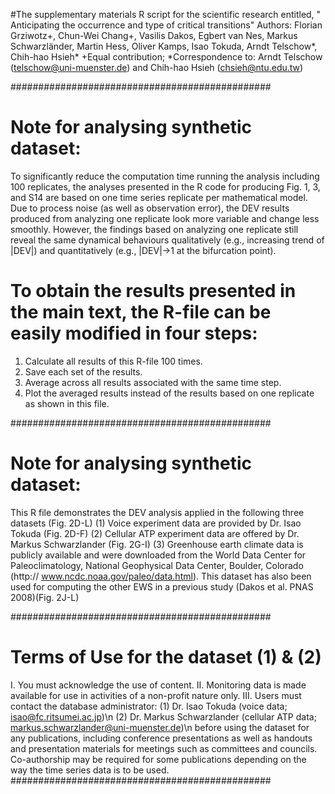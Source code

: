 #The supplementary materials R script for the scientific research entitled, " Anticipating the occurrence and type of critical transitions"
Authors: Florian Grziwotz+, Chun-Wei Chang+, Vasilis Dakos, Egbert van Nes, Markus Schwarzländer, Martin Hess, Oliver Kamps, Isao Tokuda, Arndt Telschow*, Chih-hao Hsieh*
+Equal contribution; *Correspondence to: Arndt Telschow (telschow@uni-muenster.de) and Chih-hao Hsieh (chsieh@ntu.edu.tw)

###############################################
# Note for analysing synthetic dataset:
To significantly reduce the computation time running the analysis including 100 replicates, the analyses presented in the R code for producing Fig. 1, 3, and S14 are based on one time series replicate per mathematical model. Due to process noise (as well as observation error), the DEV results produced from analyzing one replicate look more variable and change less smoothly. However, the findings based on analyzing one replicate still reveal the same dynamical behaviours qualitatively (e.g., increasing trend of |DEV|) and quantitatively (e.g., |DEV|->1 at the bifurcation point).

# To obtain the results presented in the main text, the R-file can be easily modified in four steps:
1. Calculate all results of this R-file 100 times.
2. Save each set of the results.
3. Average across all results associated with the same time step.
4. Plot the averaged results instead of the results based on one replicate as shown in this file.

###############################################
# Note for analysing synthetic dataset:
This R file demonstrates the DEV analysis applied in the following three datasets (Fig. 2D-L)
 (1) Voice experiment data are provided by Dr. Isao Tokuda (Fig. 2D-F) 
 (2) Cellular ATP experiment data are offered by Dr. Markus Schwarzlander (Fig. 2G-I)
 (3) Greenhouse earth climate data is publicly available and were downloaded from the World Data Center for Paleoclimatology, National Geophysical Data Center, Boulder, Colorado (http:// www.ncdc.noaa.gov/paleo/data.html). This dataset has also been used for computing the other EWS in a previous study (Dakos et al. PNAS 2008)(Fig. 2J-L)

###############################################
# Terms of Use for the dataset (1) & (2)
  I.   You must acknowledge the use of content.
  II.  Monitoring data is made available for use in activities of a non-profit nature only.
  III. Users must contact the database administrator: 
      (1) Dr. Isao Tokuda (voice data; isao@fc.ritsumei.ac.jp)\n
      (2) Dr. Markus Schwarzlander (cellular ATP data; markus.schwarzlander@uni-muenster.de)\n
      before using the dataset for any publications, including conference presentations as well as handouts and presentation materials for meetings such as committees and councils. Co-authorship may be required for some publications depending on the way the time series data is to be used.
###############################################
